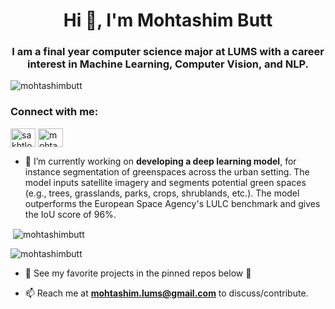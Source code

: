 <h1 align="center">Hi 👋, I'm Mohtashim Butt</h1>
<h3 align="center">I am a final year computer science major at LUMS with a career interest in Machine Learning, Computer Vision, and NLP.</h3>

<p align="left"> <img src="https://komarev.com/ghpvc/?username=mohtashimbutt&label=Profile%20views&color=0e75b6&style=flat" alt="mohtashimbutt" /> </p>

<h3 align="left">Connect with me:</h3>
<p align="left">
<a href="https://twitter.com/sakhtlo58473277" target="blank"><img align="center" src="https://raw.githubusercontent.com/rahuldkjain/github-profile-readme-generator/master/src/images/icons/Social/twitter.svg" alt="sakhtlo58473277" height="30" width="40" /></a>
<a href="https://linkedin.com/in/mohtashim-butt-a451b5206" target="blank"><img align="center" src="https://raw.githubusercontent.com/rahuldkjain/github-profile-readme-generator/master/src/images/icons/Social/linked-in-alt.svg" alt="mohtashim-butt-a451b5206" height="30" width="40" /></a>
</p>


- 🔭 I’m currently working on **developing a deep learning model**, for instance segmentation of greenspaces across the urban setting. The model inputs satellite imagery and segments potential green spaces (e.g., trees, grasslands, parks, crops, shrublands, etc.). The model outperforms the European Space Agency's LULC benchmark and gives the IoU score of 96%. 
<p>&nbsp;<img align="center" src="https://github-readme-stats.vercel.app/api?username=mohtashimbutt&show_icons=true&locale=en" alt="mohtashimbutt" /></p>

<p><img align="center" src="https://github-readme-streak-stats.herokuapp.com/?user=mohtashimbutt&" alt="mohtashimbutt" /></p>

- 🔭 See my favorite projects in the pinned repos below 🔽

- 📫 Reach me at **mohtashim.lums@gmail.com** to discuss/contribute.

